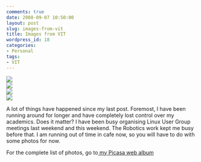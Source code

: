 ```yaml
---
comments: true
date: 2008-09-07 10:50:00
layout: post
slug: images-from-vit
title: Images from VIT
wordpress_id: 18
categories:
- Personal
tags:
- VIT
---
```


[![](http://2.bp.blogspot.com/_djcir2GI86Q/SMe-fjsC0rI/AAAAAAAAAG8/zv10yXYqNG8/s320/DSC00236.JPG)](http://2.bp.blogspot.com/_djcir2GI86Q/SMe-fjsC0rI/AAAAAAAAAG8/zv10yXYqNG8/s1600-h/DSC00236.JPG)  
[![](http://2.bp.blogspot.com/_djcir2GI86Q/SMe-f6KpC_I/AAAAAAAAAHE/G0lY0VApiW0/s320/DSC00244.JPG)](http://2.bp.blogspot.com/_djcir2GI86Q/SMe-f6KpC_I/AAAAAAAAAHE/G0lY0VApiW0/s1600-h/DSC00244.JPG)  
[![](http://2.bp.blogspot.com/_djcir2GI86Q/SMe-gHkUhqI/AAAAAAAAAHM/WeE9S5Xn_VY/s320/DSC00250.JPG)](http://2.bp.blogspot.com/_djcir2GI86Q/SMe-gHkUhqI/AAAAAAAAAHM/WeE9S5Xn_VY/s1600-h/DSC00250.JPG)  
[![](http://2.bp.blogspot.com/_djcir2GI86Q/SMe-gKIgVUI/AAAAAAAAAHU/VihwronFgvM/s320/DSC00289.JPG)](http://2.bp.blogspot.com/_djcir2GI86Q/SMe-gKIgVUI/AAAAAAAAAHU/VihwronFgvM/s1600-h/DSC00289.JPG)  
  
A lot of things have happened since my last post. Foremost, I have been running around for longer and have completely lost control over my academics. Does it matter? I have been busy organising Linux User Group meetings last weekend and this weekend. The Robotics work kept me busy before that. I am running out of time in cafe now, so you will have to do with some photos for now.  
  
  
For the complete list of photos, go to[ my Picasa web album](http://picasaweb.google.com/rmishra.001/VITCampusLifeBegins#)
